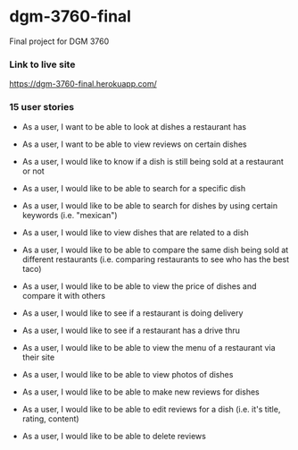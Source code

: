 # dgm-3760-final
Final project for DGM 3760

### Link to live site
https://dgm-3760-final.herokuapp.com/ 

### 15 user stories

* As a user, I want to be able to look at dishes a restaurant has

* As a user, I want to be able to view reviews on certain dishes

* As a user, I would like to know if a dish is still being sold at a restaurant or not

* As a user, I would like to be able to search for a specific dish

* As a user, I would like to be able to search for dishes by using certain keywords (i.e. "mexican")

* As a user, I would like to view dishes that are related to a dish

* As a user, I would like to be able to compare the same dish being sold at different restaurants (i.e. comparing restaurants to see who has the best taco)

* As a user, I would like to be able to view the price of dishes and compare it with others

* As a user, I would like to see if a restaurant is doing delivery

* As a user, I would like to see if a restaurant has a drive thru

* As a user, I would like to be able to view the menu of a restaurant via their site

* As a user, I would like to be able to view photos of dishes 

* As a user, I would like to be able to make new reviews for dishes

* As a user, I would like to be able to edit reviews for a dish (i.e. it's title, rating, content)

* As a user, I would like to be able to delete reviews
